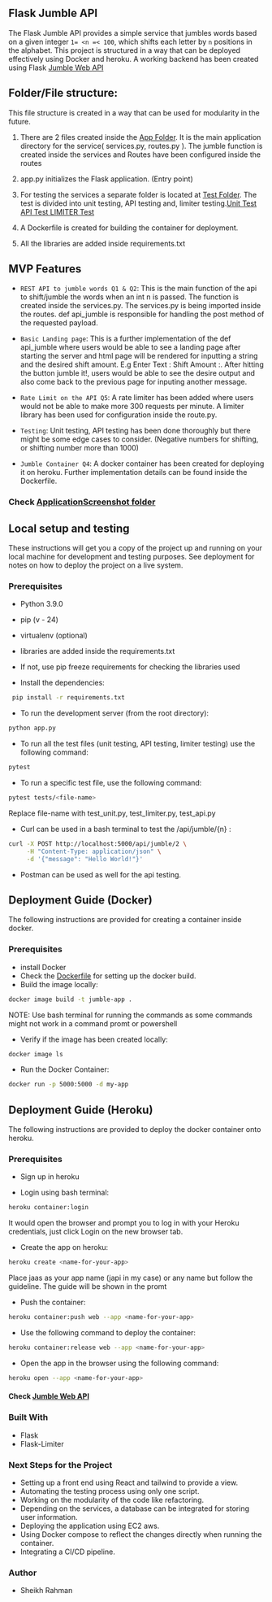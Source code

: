 ## Flask Jumble API

The Flask Jumble API provides a simple service that jumbles words based on a given integer `1= <n =< 100`, which shifts each letter by `n` positions in the alphabet. This project is structured in a way that can be deployed effectively using Docker and heroku. A working backend has been created using Flask [Jumble Web API](https://japi-dd84663b4b52.herokuapp.com/) 

## Folder/File structure: 

This file structure is created in a way that can be used for modularity in the future. 

1. There are 2 files created inside the [App Folder](app). It is the main application directory for the service( services.py, routes.py ). The jumble function is created inside the services and Routes have been configured inside the routes

2. app.py initializes the Flask application. (Entry point)

3. For testing the services a separate folder is located at [Test Folder](tests). The test is divided into unit testing, API testing and, limiter testing.[Unit Test ](tests/test_unit.py) [API Test ](tests/test_api.py) [LIMITER Test ](tests/test_limiter.py)

4. A Dockerfile is created for building the container for deployment.

5. All the libraries are added inside requirements.txt

## MVP Features

- ```REST API to jumble words Q1 & Q2```: This is the main function of the api to shift/jumble the words when an int n is passed. The function is created inside the services.py. The services.py is being imported inside the routes. def api_jumble is responsible for handling the post method of the requested payload.
  
- ```Basic Landing page```: This is a further implementation of the def api_jumble where users would be able to see a landing page after starting the server and html page will be rendered for inputting a string and the desired shift amount. E.g 
Enter Text : <some-text> Shift Amount :<n>. After hitting the button jumble it!, users would be able to see the desire output and also come back to the previous page for inputing another message.

- ```Rate Limit on the API Q5```: A rate limiter has been added where users would not be able to make more 300 requests per minute. A limiter library has been used for configuration inside the route.py.

- ```Testing```: Unit testing, API testing has been done thoroughly but there might be some edge cases to consider. (Negative numbers for shifting, or shifting number more than 1000) 
  
- ```Jumble Container Q4```: A docker container has been created for deploying it on heroku. Further implementation details can be found inside the Dockerfile.

### Check [ApplicationScreenshot folder](screenshots)

## Local setup and testing

These instructions will get you a copy of the project up and running on your local machine for development and testing purposes. See deployment for notes on how to deploy the project on a live system.

### Prerequisites

- Python 3.9.0
- pip (v - 24)
- virtualenv (optional)
- libraries are added inside the requirements.txt
- If not, use pip freeze requirements for checking the libraries used
  
- Install the dependencies:

```bash
 pip install -r requirements.txt
```
- To run the development server (from the root directory):
  
```bash
python app.py
```

- To run all the test files (unit testing, API testing, limiter testing) use the following command:

```bash
pytest
```

- To run a specific test file, use the following command:

```bash
pytest tests/<file-name> 
```
Replace file-name with test_unit.py, test_limiter.py, test_api.py

- Curl can be used in a bash terminal to test the /api/jumble/{n} :
   
```bash
curl -X POST http://localhost:5000/api/jumble/2 \
     -H "Content-Type: application/json" \
     -d '{"message": "Hello World!"}'
```

- Postman can be used as well for the api testing.

## Deployment Guide (Docker)

The following instructions are provided for creating a container inside docker.

### Prerequisites
- install Docker
- Check the [Dockerfile](Dockerfile) for setting up the docker build.
- Build the image locally:
  
```bash
docker image build -t jumble-app .
```
NOTE: Use bash terminal for running the commands as some commands might not work in a command promt or powershell

- Verify if the image has been created locally:

```bash
docker image ls
```
- Run the Docker Container:

```bash
docker run -p 5000:5000 -d my-app
```

## Deployment Guide (Heroku)

The following instructions are provided to deploy the docker container onto heroku.
  
### Prerequisites

- Sign up in heroku
    
- Login using bash terminal:

```bash
heroku container:login
```
It would open the browser and prompt you to log in with your Heroku credentials, just click Login on the new browser tab.

- Create the app on heroku:

```bash
heroku create <name-for-your-app>
```
Place jaas as your app name (japi in my case) or any name but follow the guideline. The guide will be shown in the promt

- Push the container:

```bash
heroku container:push web --app <name-for-your-app>
```
- Use the following command to deploy the container:

```bash
heroku container:release web --app <name-for-your-app>
```

- Open the app in the browser using the following command:
  
```bash
heroku open --app <name-for-your-app>
```
#### Check [Jumble Web API](https://japi-dd84663b4b52.herokuapp.com/)

### Built With
- Flask
- Flask-Limiter

### Next Steps for the Project
- Setting up a front end using React and tailwind to provide a view.
- Automating the testing process using only one script.
- Working on the modularity of the code like refactoring.
- Depending on the services, a database can be integrated for storing user information.
- Deploying the application using EC2 aws.
- Using Docker compose to reflect the changes directly when running the container.
- Integrating a CI/CD pipeline.
  
### Author
- Sheikh Rahman

